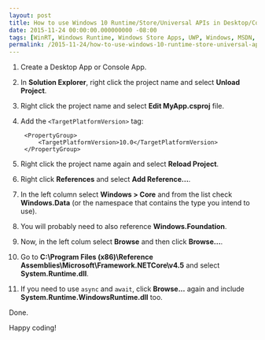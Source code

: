 ```yaml
---
layout: post
title: How to use Windows 10 Runtime/Store/Universal APIs in Desktop/Console Apps?
date: 2015-11-24 00:00:00.000000000 -08:00
tags: [WinRT, Windows Runtime, Windows Store Apps, UWP, Windows, MSDN, C#, Windows 10]
permalink: /2015-11-24/how-to-use-windows-10-runtime-store-universal-apis-in-desktop-console-apps
---
```


1. Create a Desktop App or Console App.
2. In **Solution Explorer**, right click the project name and select **Unload Project**.
3. Right click the project name and select **Edit MyApp.csproj** file.
4. Add the `<TargetPlatformVersion>` tag:

        <PropertyGroup>
            <TargetPlatformVersion>10.0</TargetPlatformVersion>
        </PropertyGroup>

4. Right click the project name again and select **Reload Project**.
5. Right click **References** and select **Add Reference...**.
6. In the left column select **Windows > Core** and from the list check **Windows.Data** (or the namespace that contains the type you intend to use).
7. You will probably need to also reference **Windows.Foundation**.
8. Now, in the left colum select **Browse** and then click **Browse...**.
9. Go to **C:\Program Files (x86)\Reference Assemblies\Microsoft\Framework\.NETCore\v4.5** and select **System.Runtime.dll**.
10. If you need to use `async` and `await`, click **Browse...** again and include **System.Runtime.WindowsRuntime.dll** too.

Done.

Happy coding!
